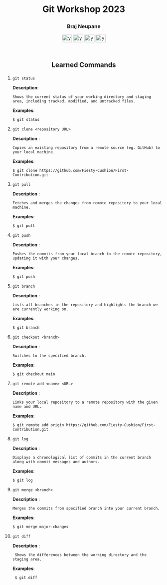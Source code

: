 # <p align='center'>Git Workshop 2023 <p>

### <p align='center'>Braj Neupane</p>

<p align="center">
    <a href="https://youtu.be/dQw4w9WgXcQ" target="blank"
    ><img
        align="center"
        src="https://raw.githubusercontent.com/rahuldkjain/github-profile-readme-generator/master/src/images/icons/Social/facebook.svg"
        alt="your_name"
        height="24"
        width="32"
    /></a>
    <a href="https://youtu.be/dQw4w9WgXcQ" target="blank"
    ><img
        align="center"
        src="https://raw.githubusercontent.com/rahuldkjain/github-profile-readme-generator/master/src/images/icons/Social/linked-in-alt.svg"
        alt="your_name"
        height="24"
        width="32"
    /></a>
    <a href="https://youtu.be/dQw4w9WgXcQ" target="blank"
    ><img
        align="center"
        src="https://raw.githubusercontent.com/rahuldkjain/github-profile-readme-generator/master/src/images/icons/Social/github.svg"
        alt="your_name"
        height="24"
        width="32"
    /></a>
       <a href="https://youtu.be/dQw4w9WgXcQ" target="blank"
    ><img
        align="center"
        src="https://raw.githubusercontent.com/rahuldkjain/github-profile-readme-generator/master/src/images/icons/Social/instagram.svg"
        alt="your_name"
        height="24"
        width="32"
    /></a>

</p>

<br>

## <p align='center'>Learned Commands</p>

1.  `git status`

    **Description**:

        Shows the current status of your working directory and staging area, including tracked, modified, and untracked files.

    **Examples**:

        $ git status
    
2.  `git clone <repository URL>`

    **Description** :

        Copies an existing repository from a remote source (eg. GitHub) to your local machine.

    **Examples**:

        $ git clone https://github.com/Fiesty-Cushion/First-Contribution.git

3.  `git pull`

    **Description** :

        Fetches and merges the changes from remote repository to your local machine.

    **Examples**:

        $ git pull

4.  `git push`

    **Description** :

        Pushes the commits from your local branch to the remote repository, updating it with your changes.

    **Examples**:

        $ git push

5.  `git branch`

    **Description** :

        Lists all branches in the repository and highlights the branch we are currently working on.

    **Examples**:

        $ git branch

6.  `git checkout <branch>`

    **Description** :

        Switches to the specified branch.

    **Examples**:

        $ git checkout main

7.  `git remote add <name> <URL>`

    **Description** :

        Links your local repository to a remote repository with the given name and URL.

    **Examples**:

        $ git remote add origin https://github.com/Fiesty-Cushion/First-Contribution.git

8.  `git log`

    **Description** :

        Displays a chronological list of commits in the current branch along with commit messages and authors.

    **Examples**:

        $ git log

9.  `git merge <branch>`

    **Description** :

        Merges the commits from specified branch into your current branch.

    **Examples**:

        $ git merge major-changes

10. `git diff`

     **Description** :

         Shows the differences between the working directory and the staging area.

     **Examples**:

         $ git diff